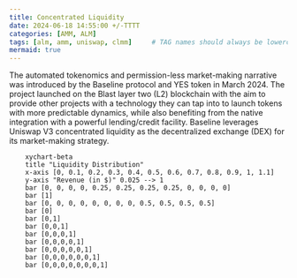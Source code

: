 ```yaml
---
title: Concentrated Liquidity
date: 2024-06-18 14:55:00 +/-TTTT
categories: [AMM, ALM]
tags: [alm, amm, uniswap, clmm]     # TAG names should always be lowercase
mermaid: true
---
```


The automated tokenomics and permission-less market-making narrative was introduced by the Baseline protocol and YES token in March 2024. The project launched on the Blast layer two (L2) blockchain with the aim to provide other projects with a technology they can tap into to launch tokens with more predictable dynamics, while also benefiting from the native integration with a powerful lending/credit facility. Baseline leverages Uniswap V3 concentrated liquidity as the decentralized exchange (DEX) for its market-making strategy.

```mermaid
    xychart-beta
    title "Liquidity Distribution"
    x-axis [0, 0.1, 0.2, 0.3, 0.4, 0.5, 0.6, 0.7, 0.8, 0.9, 1, 1.1]
    y-axis "Revenue (in $)" 0.025 --> 1
    bar [0, 0, 0, 0, 0.25, 0.25, 0.25, 0.25, 0, 0, 0, 0]
    bar [1]
    bar [0, 0, 0, 0, 0, 0, 0, 0, 0.5, 0.5, 0.5, 0.5]
    bar [0]
    bar [0,1]
    bar [0,0,1]
    bar [0,0,0,1]
    bar [0,0,0,0,1]
    bar [0,0,0,0,0,1]
    bar [0,0,0,0,0,0,1]
    bar [0,0,0,0,0,0,0,1]
```